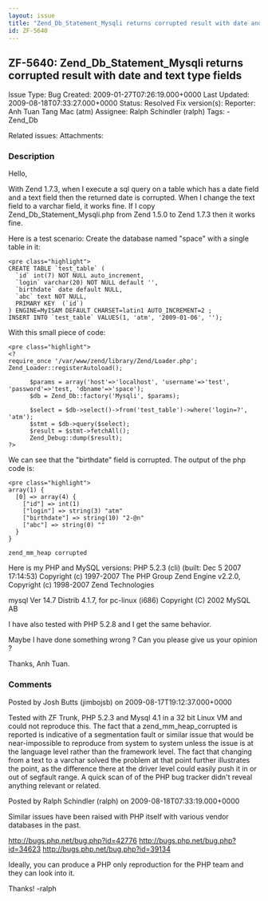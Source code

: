```yaml
---
layout: issue
title: "Zend_Db_Statement_Mysqli returns corrupted result with date and text type fields"
id: ZF-5640
---
```


ZF-5640: Zend\_Db\_Statement\_Mysqli returns corrupted result with date and text type fields
--------------------------------------------------------------------------------------------

 Issue Type: Bug Created: 2009-01-27T07:26:19.000+0000 Last Updated: 2009-08-18T07:33:27.000+0000 Status: Resolved Fix version(s): 
 Reporter:  Anh Tuan Tang Mac (atm)  Assignee:  Ralph Schindler (ralph)  Tags: - Zend\_Db
 
 Related issues: 
 Attachments: 
### Description

Hello,

With Zend 1.7.3, when I execute a sql query on a table which has a date field and a text field then the returned date is corrupted. When I change the text field to a varchar field, it works fine. If I copy Zend\_Db\_Statement\_Mysqli.php from Zend 1.5.0 to Zend 1.7.3 then it works fine.

Here is a test scenario: Create the database named "space" with a single table in it:

 
    <pre class="highlight">
    CREATE TABLE `test_table` (
      `id` int(7) NOT NULL auto_increment,
      `login` varchar(20) NOT NULL default '',
      `birthdate` date default NULL,
      `abc` text NOT NULL,
      PRIMARY KEY  (`id`)
    ) ENGINE=MyISAM DEFAULT CHARSET=latin1 AUTO_INCREMENT=2 ;
    INSERT INTO `test_table` VALUES(1, 'atm', '2009-01-06', '');


With this small piece of code:

 
    <pre class="highlight">
    <?
    require_once '/var/www/zend/library/Zend/Loader.php';
    Zend_Loader::registerAutoload();
    
          $params = array('host'=>'localhost', 'username'=>'test', 'password'=>'test, 'dbname'=>'space');
          $db = Zend_Db::factory('Mysqli', $params);
    
          $select = $db->select()->from('test_table')->where('login=?', 'atm');
          $stmt = $db->query($select);
          $result = $stmt->fetchAll();
          Zend_Debug::dump($result);
    ?>


We can see that the "birthdate" field is corrupted. The output of the php code is:

 
    <pre class="highlight">
    array(1) {
      [0] => array(4) {
        ["id"] => int(1)
        ["login"] => string(3) "atm"
        ["birthdate"] => string(10) "2-@n"
        ["abc"] => string(0) ""
      }
    }
    
    zend_mm_heap corrupted


Here is my PHP and MySQL versions: PHP 5.2.3 (cli) (built: Dec 5 2007 17:14:53) Copyright (c) 1997-2007 The PHP Group Zend Engine v2.2.0, Copyright (c) 1998-2007 Zend Technologies

mysql Ver 14.7 Distrib 4.1.7, for pc-linux (i686) Copyright (C) 2002 MySQL AB

I have also tested with PHP 5.2.8 and I get the same behavior.

Maybe I have done something wrong ? Can you please give us your opinion ?

Thanks, Anh Tuan.

 

 

### Comments

Posted by Josh Butts (jimbojsb) on 2009-08-17T19:12:37.000+0000

Tested with ZF Trunk, PHP 5.2.3 and Mysql 4.1 in a 32 bit Linux VM and could not reproduce this. The fact that a zend\_mm\_heap\_corrupted is reported is indicative of a segmentation fault or similar issue that would be near-impossible to reproduce from system to system unless the issue is at the language level rather than the framework level. The fact that changing from a text to a varchar solved the problem at that point further illustrates the point, as the difference there at the driver level could easily push it in or out of segfault range. A quick scan of of the PHP bug tracker didn't reveal anything relevant or related.

 

 

Posted by Ralph Schindler (ralph) on 2009-08-18T07:33:19.000+0000

Similar issues have been raised with PHP itself with various vendor databases in the past.

<http://bugs.php.net/bug.php?id=42776> <http://bugs.php.net/bug.php?id=34623> <http://bugs.php.net/bug.php?id=39134>

Ideally, you can produce a PHP only reproduction for the PHP team and they can look into it.

Thanks! -ralph

 

 